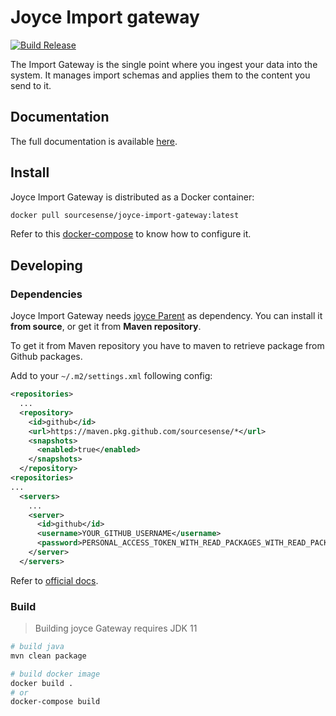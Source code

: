# Joyce Import gateway

[![Build Release](https://github.com/sourcesense/joyce-import-gateway/actions/workflows/tags.yaml/badge.svg)](https://github.com/sourcesense/joyce-import-gateway/actions/workflows/tags.yaml)

The Import Gateway is the single point where you ingest your data into the system.
It manages import schemas and applies them to the content you send to it.

## Documentation

The full documentation is available [here](https://sourcesense.github.io/joyce/docs/import-gateway).

## Install

Joyce Import Gateway is distributed as a Docker container:

```bash
docker pull sourcesense/joyce-import-gateway:latest
```

Refer to this [docker-compose](https://github.com/sourcesense/joyce-compose/blob/master/docker-compose.yaml) to know how to configure it.

## Developing

### Dependencies

Joyce Import Gateway needs [joyce Parent](https://github.com/sourcesense/joyce-parent) as dependency.
You can install it **from source**, or get it from **Maven repository**.

To get it from Maven repository you have to maven to retrieve package from Github packages.

Add to your `~/.m2/settings.xml` following config:

```xml
<repositories>
  ...
  <repository>
    <id>github</id>
    <url>https://maven.pkg.github.com/sourcesense/*</url>
    <snapshots>
      <enabled>true</enabled>
    </snapshots>
  </repository>
<repositories>
...
  <servers>
    ...
    <server>
      <id>github</id>
      <username>YOUR_GITHUB_USERNAME</username>
      <password>PERSONAL_ACCESS_TOKEN_WITH_READ_PACKAGES_WITH_READ_PACKAGES_PERMISSION</password>
    </server>
  </servers>
```

Refer to [official docs](https://docs.github.com/en/packages/working-with-a-github-packages-registry/working-with-the-apache-maven-registry).

### Build

> Building joyce Gateway requires JDK 11

```bash
# build java
mvn clean package

# build docker image
docker build .
# or
docker-compose build
```
